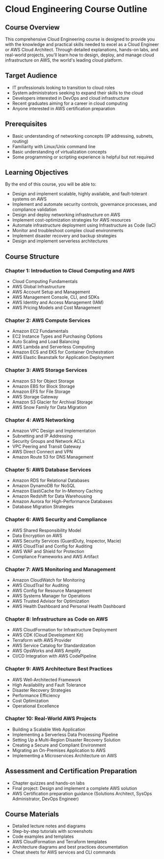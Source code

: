 # Cloud Engineering Course Outline

## Course Overview
This comprehensive Cloud Engineering course is designed to provide you with the knowledge and practical skills needed to excel as a Cloud Engineer or AWS Cloud Architect. Through detailed explanations, hands-on labs, and real-world projects, you'll learn how to design, deploy, and manage cloud infrastructure on AWS, the world's leading cloud platform.

## Target Audience
- IT professionals looking to transition to cloud roles
- System administrators seeking to expand their skills to the cloud
- Developers interested in DevOps and cloud infrastructure
- Recent graduates aiming for a career in cloud computing
- Anyone interested in AWS certification preparation

## Prerequisites
- Basic understanding of networking concepts (IP addressing, subnets, routing)
- Familiarity with Linux/Unix command line
- Basic understanding of virtualization concepts
- Some programming or scripting experience is helpful but not required

## Learning Objectives
By the end of this course, you will be able to:
- Design and implement scalable, highly available, and fault-tolerant systems on AWS
- Implement and automate security controls, governance processes, and compliance validation
- Design and deploy networking infrastructure on AWS
- Implement cost-optimization strategies for AWS resources
- Automate infrastructure deployment using Infrastructure as Code (IaC)
- Monitor and troubleshoot complex cloud environments
- Implement disaster recovery and backup strategies
- Design and implement serverless architectures

## Course Structure

### Chapter 1: Introduction to Cloud Computing and AWS
- Cloud Computing Fundamentals
- AWS Global Infrastructure
- AWS Account Setup and Management
- AWS Management Console, CLI, and SDKs
- AWS Identity and Access Management (IAM)
- AWS Pricing Models and Cost Management

### Chapter 2: AWS Compute Services
- Amazon EC2 Fundamentals
- EC2 Instance Types and Purchasing Options
- Auto Scaling and Load Balancing
- AWS Lambda and Serverless Computing
- Amazon ECS and EKS for Container Orchestration
- AWS Elastic Beanstalk for Application Deployment

### Chapter 3: AWS Storage Services
- Amazon S3 for Object Storage
- Amazon EBS for Block Storage
- Amazon EFS for File Storage
- AWS Storage Gateway
- Amazon S3 Glacier for Archival Storage
- AWS Snow Family for Data Migration

### Chapter 4: AWS Networking
- Amazon VPC Design and Implementation
- Subnetting and IP Addressing
- Security Groups and Network ACLs
- VPC Peering and Transit Gateway
- AWS Direct Connect and VPN
- Amazon Route 53 for DNS Management

### Chapter 5: AWS Database Services
- Amazon RDS for Relational Databases
- Amazon DynamoDB for NoSQL
- Amazon ElastiCache for In-Memory Caching
- Amazon Redshift for Data Warehousing
- Amazon Aurora for High-Performance Databases
- Database Migration Strategies

### Chapter 6: AWS Security and Compliance
- AWS Shared Responsibility Model
- Data Encryption on AWS
- AWS Security Services (GuardDuty, Inspector, Macie)
- AWS CloudTrail and Config for Auditing
- AWS WAF and Shield for Protection
- Compliance Frameworks and AWS Artifact

### Chapter 7: AWS Monitoring and Management
- Amazon CloudWatch for Monitoring
- AWS CloudTrail for Auditing
- AWS Config for Resource Management
- AWS Systems Manager for Operations
- AWS Trusted Advisor for Optimization
- AWS Health Dashboard and Personal Health Dashboard

### Chapter 8: Infrastructure as Code on AWS
- AWS CloudFormation for Infrastructure Deployment
- AWS CDK (Cloud Development Kit)
- Terraform with AWS Provider
- AWS Service Catalog for Standardization
- AWS OpsWorks and AWS Amplify
- CI/CD Integration with AWS CodePipeline

### Chapter 9: AWS Architecture Best Practices
- AWS Well-Architected Framework
- High Availability and Fault Tolerance
- Disaster Recovery Strategies
- Performance Efficiency
- Cost Optimization
- Operational Excellence

### Chapter 10: Real-World AWS Projects
- Building a Scalable Web Application
- Implementing a Serverless Data Processing Pipeline
- Setting Up a Multi-Region Disaster Recovery Solution
- Creating a Secure and Compliant Environment
- Migrating an On-Premises Application to AWS
- Implementing a Microservices Architecture on AWS

## Assessment and Certification Preparation
- Chapter quizzes and hands-on labs
- Final project: Design and implement a complete AWS solution
- AWS Certification preparation guidance (Solutions Architect, SysOps Administrator, DevOps Engineer)

## Course Materials
- Detailed lecture notes and diagrams
- Step-by-step tutorials with screenshots
- Code examples and templates
- AWS CloudFormation and Terraform templates
- Architecture diagrams and best practices documentation
- Cheat sheets for AWS services and CLI commands
